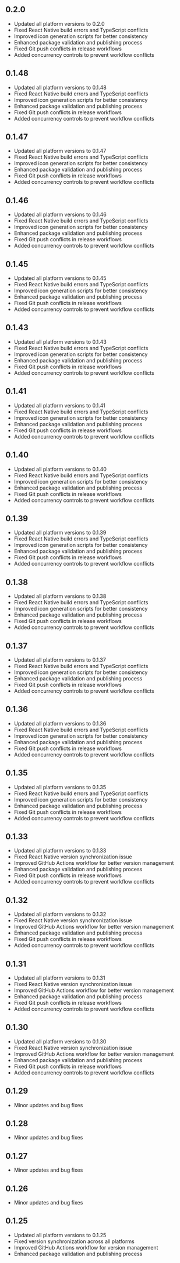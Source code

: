 ## 0.2.0

- Updated all platform versions to 0.2.0
- Fixed React Native build errors and TypeScript conflicts
- Improved icon generation scripts for better consistency
- Enhanced package validation and publishing process
- Fixed Git push conflicts in release workflows
- Added concurrency controls to prevent workflow conflicts

## 0.1.48

- Updated all platform versions to 0.1.48
- Fixed React Native build errors and TypeScript conflicts
- Improved icon generation scripts for better consistency
- Enhanced package validation and publishing process
- Fixed Git push conflicts in release workflows
- Added concurrency controls to prevent workflow conflicts

## 0.1.47

- Updated all platform versions to 0.1.47
- Fixed React Native build errors and TypeScript conflicts
- Improved icon generation scripts for better consistency
- Enhanced package validation and publishing process
- Fixed Git push conflicts in release workflows
- Added concurrency controls to prevent workflow conflicts

## 0.1.46

- Updated all platform versions to 0.1.46
- Fixed React Native build errors and TypeScript conflicts
- Improved icon generation scripts for better consistency
- Enhanced package validation and publishing process
- Fixed Git push conflicts in release workflows
- Added concurrency controls to prevent workflow conflicts

## 0.1.45

- Updated all platform versions to 0.1.45
- Fixed React Native build errors and TypeScript conflicts
- Improved icon generation scripts for better consistency
- Enhanced package validation and publishing process
- Fixed Git push conflicts in release workflows
- Added concurrency controls to prevent workflow conflicts

## 0.1.43

- Updated all platform versions to 0.1.43
- Fixed React Native build errors and TypeScript conflicts
- Improved icon generation scripts for better consistency
- Enhanced package validation and publishing process
- Fixed Git push conflicts in release workflows
- Added concurrency controls to prevent workflow conflicts

## 0.1.41

- Updated all platform versions to 0.1.41
- Fixed React Native build errors and TypeScript conflicts
- Improved icon generation scripts for better consistency
- Enhanced package validation and publishing process
- Fixed Git push conflicts in release workflows
- Added concurrency controls to prevent workflow conflicts

## 0.1.40

- Updated all platform versions to 0.1.40
- Fixed React Native build errors and TypeScript conflicts
- Improved icon generation scripts for better consistency
- Enhanced package validation and publishing process
- Fixed Git push conflicts in release workflows
- Added concurrency controls to prevent workflow conflicts

## 0.1.39

- Updated all platform versions to 0.1.39
- Fixed React Native build errors and TypeScript conflicts
- Improved icon generation scripts for better consistency
- Enhanced package validation and publishing process
- Fixed Git push conflicts in release workflows
- Added concurrency controls to prevent workflow conflicts

## 0.1.38

- Updated all platform versions to 0.1.38
- Fixed React Native build errors and TypeScript conflicts
- Improved icon generation scripts for better consistency
- Enhanced package validation and publishing process
- Fixed Git push conflicts in release workflows
- Added concurrency controls to prevent workflow conflicts

## 0.1.37

- Updated all platform versions to 0.1.37
- Fixed React Native build errors and TypeScript conflicts
- Improved icon generation scripts for better consistency
- Enhanced package validation and publishing process
- Fixed Git push conflicts in release workflows
- Added concurrency controls to prevent workflow conflicts

## 0.1.36

- Updated all platform versions to 0.1.36
- Fixed React Native build errors and TypeScript conflicts
- Improved icon generation scripts for better consistency
- Enhanced package validation and publishing process
- Fixed Git push conflicts in release workflows
- Added concurrency controls to prevent workflow conflicts

## 0.1.35

- Updated all platform versions to 0.1.35
- Fixed React Native build errors and TypeScript conflicts
- Improved icon generation scripts for better consistency
- Enhanced package validation and publishing process
- Fixed Git push conflicts in release workflows
- Added concurrency controls to prevent workflow conflicts

## 0.1.33

- Updated all platform versions to 0.1.33
- Fixed React Native version synchronization issue
- Improved GitHub Actions workflow for better version management
- Enhanced package validation and publishing process
- Fixed Git push conflicts in release workflows
- Added concurrency controls to prevent workflow conflicts

## 0.1.32

- Updated all platform versions to 0.1.32
- Fixed React Native version synchronization issue
- Improved GitHub Actions workflow for better version management
- Enhanced package validation and publishing process
- Fixed Git push conflicts in release workflows
- Added concurrency controls to prevent workflow conflicts

## 0.1.31

- Updated all platform versions to 0.1.31
- Fixed React Native version synchronization issue
- Improved GitHub Actions workflow for better version management
- Enhanced package validation and publishing process
- Fixed Git push conflicts in release workflows
- Added concurrency controls to prevent workflow conflicts

## 0.1.30

- Updated all platform versions to 0.1.30
- Fixed React Native version synchronization issue
- Improved GitHub Actions workflow for better version management
- Enhanced package validation and publishing process
- Fixed Git push conflicts in release workflows
- Added concurrency controls to prevent workflow conflicts

## 0.1.29

- Minor updates and bug fixes

## 0.1.28

- Minor updates and bug fixes

## 0.1.27

- Minor updates and bug fixes

## 0.1.26

- Minor updates and bug fixes

## 0.1.25

- Updated all platform versions to 0.1.25
- Fixed version synchronization across all platforms
- Improved GitHub Actions workflow for version management
- Enhanced package validation and publishing process
